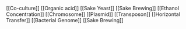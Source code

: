 [[Co-culture]]
[[Organic acid]]
[[Sake Yeast]]
[[Sake Brewing]]
[[Ethanol Concentration]]
[[Chromosome]]
[[Plasmid]]
[[Transposon]]
[[Horizontal Transfer]]
[[Bacterial Genome]]
[[Sake Brewing]]
